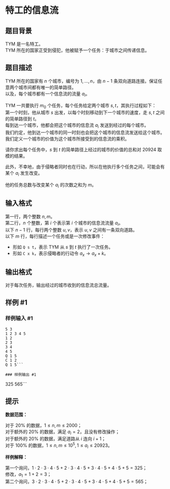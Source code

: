 # 特工的信息流

## 题目背景

$\text{TYM}$ 是一名特工。  
$\text{TYM}$ 所在的国家正受到侵犯，他被赋予一个任务：于城市之间传递信息。

## 题目描述

$\text{TYM}$ 所在的国家有 $n$ 个城市，编号为 $1,\dots,n$，由 $n - 1$ 条双向道路连接。保证任意两个城市间都有唯一的简单路径。  
以及，每个城市都有一个信息流的流量 $a_i$。

$\text{TYM}$ 一共要执行 $m_0$ 个任务，每个任务给定两个城市 $s,t$，其执行过程如下：  
第一个时刻，他从城市 $s$ 出发，以每个时刻移动到下一个城市的速度，走 $s,t$ 之间的简单路径到 $t$。  
每到达一个城市，他都会把这个城市的信息流 $a_i$ 发送到经过的每个城市。  
我们约定，他到达一个城市的同一时刻也会把这个城市的信息流发送给这个城市。我们定义一个城市的价值为这个城市所接受到的信息流的乘积。

请你求出每个任务中，$s$ 到 $t$ 的简单路径上经过的城市的价值的总和对 $20924$ 取模的结果。

此外，不幸地，由于侵略者同时也在行动，所以在他执行多个任务之间，可能会有某个 $a_i$ 发生改变。

他的任务总数与改变某个 $a_i$ 的次数之和为 $m$。

## 输入格式

第一行，两个整数 $n,m$。  
第二行，$n$ 个整数，第 $i$ 个表示第 $i$ 个城市的信息流流量 $a_i$。  
以下 $n - 1$ 行，每行两个整数 $u,v$，表示 $u,v$ 之间有一条双向道路。  
以下 $m$ 行，每行描述一个任务或是一次修改事件：
  - 形如 `Q s t`，表示 $\text{TYM}$ 从 $s$ 到 $t$ 执行了一次任务。
  - 形如 `C x k`，表示侵略者的行动令 $a_x \rightarrow a_x + k$。

## 输出格式

对于每次任务，输出经过的城市收到的信息流总流量。

## 样例 #1

### 样例输入 #1
```
5 3
1 2 3 4 5
1 2
2 3
3 4
4 5
Q 1 5
C 1 2
Q 1 5```

### 样例输出 #1

```
325
565```

## 提示

**数据范围：**

对于 $20\%$ 的数据，$1 \leq n,m \leq 2000$；  
对于额外的 $20\%$ 的数据，满足 $a_i=2$，且没有修改操作；  
对于额外的 $20\%$ 的数据，满足道路从 $i$ 连向 $i+1$；  
对于 $100\%$ 的数据，$1 \leq n,m \leq 10^5,1 \leq a_i \leq 20923$。

**样例解释：**

第一个询问，$1 \cdot 2 \cdot 3 \cdot 4 \cdot 5 + 2 \cdot 3 \cdot 4 \cdot 5 + 3 \cdot 4 \cdot 5 + 4 \cdot 5 + 5 = 325$；  
修改，$a_1 = 1 + 2 = 3$；  
第二个询问，$3 \cdot 2 \cdot 3 \cdot 4 \cdot 5 + 2 \cdot 3 \cdot 4 \cdot 5 + 3 \cdot 4 \cdot 5 + 4 \cdot 5 + 5 = 565$；
